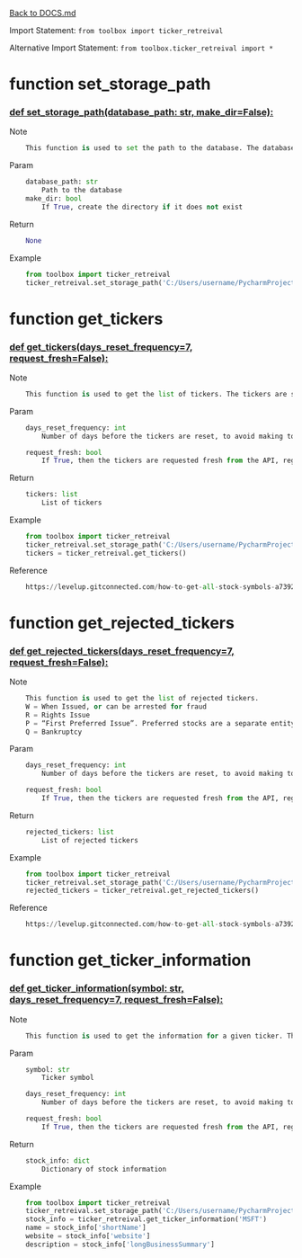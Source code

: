 [Back to DOCS.md](DOCS.md)

Import Statement: `from toolbox import ticker_retreival`

Alternative Import Statement: `from toolbox.ticker_retreival import *`

# function set_storage_path #

### [def set_storage_path(database_path: str, make_dir=False):](./../toolbox/ticker_retreival.py#L7) 

Note

```python
    This function is used to set the path to the database. The database is a
```

Param

```python
    database_path: str
        Path to the database
    make_dir: bool
        If True, create the directory if it does not exist
```

Return

```python
    None
```

Example

```python
    from toolbox import ticker_retreival
    ticker_retreival.set_storage_path('C:/Users/username/PycharmProjects/stock_analysis/database')
```

# function get_tickers #

### [def get_tickers(days_reset_frequency=7, request_fresh=False):](./../toolbox/ticker_retreival.py#L35) 

Note

```python
    This function is used to get the list of tickers. The tickers are saved in the database. If the tickers are older
```

Param

```python
    days_reset_frequency: int
        Number of days before the tickers are reset, to avoid making too many API calls

    request_fresh: bool
        If True, then the tickers are requested fresh from the API, regardless of the last update time
```

Return

```python
    tickers: list
        List of tickers
```

Example

```python
    from toolbox import ticker_retreival
    ticker_retreival.set_storage_path('C:/Users/username/PycharmProjects/stock_analysis/database')
    tickers = ticker_retreival.get_tickers()
```

Reference

```python
    https://levelup.gitconnected.com/how-to-get-all-stock-symbols-a73925c16a1b
```

# function get_rejected_tickers #

### [def get_rejected_tickers(days_reset_frequency=7, request_fresh=False):](./../toolbox/ticker_retreival.py#L111) 

Note

```python
    This function is used to get the list of rejected tickers.
    W = When Issued, or can be arrested for fraud
    R = Rights Issue
    P = “First Preferred Issue”. Preferred stocks are a separate entity.
    Q = Bankruptcy
```

Param

```python
    days_reset_frequency: int
        Number of days before the tickers are reset, to avoid making too many API calls

    request_fresh: bool
        If True, then the tickers are requested fresh from the API, regardless of the last update time
```

Return

```python
    rejected_tickers: list
        List of rejected tickers
```

Example

```python
    from toolbox import ticker_retreival
    ticker_retreival.set_storage_path('C:/Users/username/PycharmProjects/stock_analysis/database')
    rejected_tickers = ticker_retreival.get_rejected_tickers()
```

Reference

```python
    https://levelup.gitconnected.com/how-to-get-all-stock-symbols-a73925c16a1b
```

# function get_ticker_information #

### [def get_ticker_information(symbol: str, days_reset_frequency=7, request_fresh=False):](./../toolbox/ticker_retreival.py#L150) 

Note

```python
    This function is used to get the information for a given ticker. The information is saved in the database. If the
```

Param

```python
    symbol: str
        Ticker symbol

    days_reset_frequency: int
        Number of days before the tickers are reset, to avoid making too many API calls

    request_fresh: bool
        If True, then the tickers are requested fresh from the API, regardless of the last update time
```

Return

```python
    stock_info: dict
        Dictionary of stock information
```

Example

```python
    from toolbox import ticker_retreival
    ticker_retreival.set_storage_path('C:/Users/username/PycharmProjects/stock_analysis/database')
    stock_info = ticker_retreival.get_ticker_information('MSFT')
    name = stock_info['shortName']
    website = stock_info['website']
    description = stock_info['longBusinessSummary']
```

